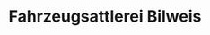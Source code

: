 ---
title: "Fahrzeugsattlerei Bilweis"
url: /steyr/fahrzeugsattlerei-bilweis/
shop: Autowerkstatt
---
